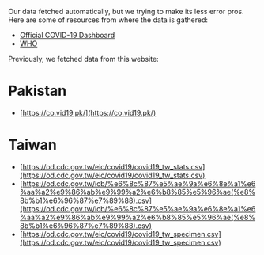 Our data fetched automatically, but we trying to make its less error pros. Here are some of resources from where the data is gathered:

-   [Official COVID-19 Dashboard](http://covid.gov.pk/)
-   [WHO](https://covid19.who.int/)

Previously, we fetched data from this website:

# Pakistan

-   [https://co.vid19.pk/](https://co.vid19.pk/)

# Taiwan

-   [https://od.cdc.gov.tw/eic/covid19/covid19_tw_stats.csv](https://od.cdc.gov.tw/eic/covid19/covid19_tw_stats.csv)
-   [https://od.cdc.gov.tw/icb/%e6%8c%87%e5%ae%9a%e6%8e%a1%e6%aa%a2%e9%86%ab%e9%99%a2%e6%b8%85%e5%96%ae(%e8%8b%b1%e6%96%87%e7%89%88).csv](https://od.cdc.gov.tw/icb/%e6%8c%87%e5%ae%9a%e6%8e%a1%e6%aa%a2%e9%86%ab%e9%99%a2%e6%b8%85%e5%96%ae(%e8%8b%b1%e6%96%87%e7%89%88).csv)
-   [https://od.cdc.gov.tw/eic/covid19/covid19_tw_specimen.csv](https://od.cdc.gov.tw/eic/covid19/covid19_tw_specimen.csv)
